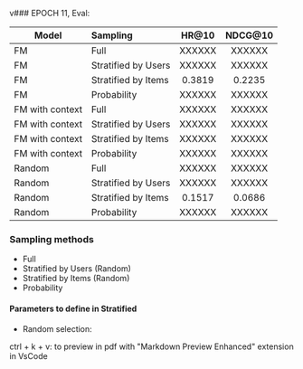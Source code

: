 v### EPOCH 11, Eval:

| Model            |      Sampling                  |  HR@10    |   NDCG@10 |  
|----------        |:-------------                  |   :------:|   :------:|  
|  FM              |  Full                          |   XXXXXX  |   XXXXXX  |  
|  FM              |  Stratified by Users           |   XXXXXX  |   XXXXXX  |  
|  FM              |  Stratified by Items           |  0.3819   |   0.2235  |  
|  FM              |  Probability                   |   XXXXXX  |   XXXXXX  |  
|  FM with context |  Full                          |   XXXXXX  |   XXXXXX  |  
|  FM with context |  Stratified by Users           |   XXXXXX  |   XXXXXX  |  
|  FM with context |  Stratified by Items           |   XXXXXX  |   XXXXXX  |  
|  FM with context |  Probability                   |   XXXXXX  |   XXXXXX  |  
|  Random          |  Full                          |   XXXXXX  |   XXXXXX  |  
|  Random          |  Stratified by Users           |   XXXXXX  |   XXXXXX  |  
|  Random          |  Stratified by Items           |   0.1517  |   0.0686  |  
|  Random          |  Probability                   |   XXXXXX  |   XXXXXX  |  

### Sampling methods
* Full
* Stratified by Users (Random)
* Stratified by Items (Random)
* Probability
  
#### Parameters to define in Stratified
* Random selection: 

ctrl + k + v: to preview in pdf with "Markdown Preview Enhanced" extension in VsCode

